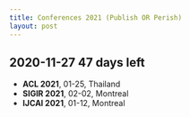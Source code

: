 ```yaml
---
title: Conferences 2021 (Publish OR Perish)
layout: post
---
```

## 2020-11-27 **47** days left
- **ACL 2021**, 01-25, Thailand
- **SIGIR 2021**, 02-02, Montreal
- **IJCAI 2021**, 01-12, Montreal

